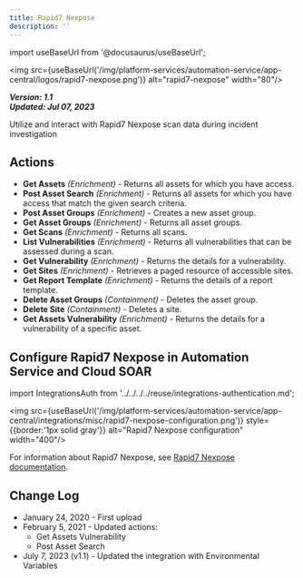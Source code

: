 ```yaml
---
title: Rapid7 Nexpose
description: ''
---
```

import useBaseUrl from '@docusaurus/useBaseUrl';

<img src={useBaseUrl('/img/platform-services/automation-service/app-central/logos/rapid7-nexpose.png')} alt="rapid7-nexpose" width="80"/>

***Version: 1.1  
Updated: Jul 07, 2023***

Utilize and interact with Rapid7 Nexpose scan data during incident investigation

## Actions

* **Get Assets** *(Enrichment)* - Returns all assets for which you have access.
* **Post Asset Search** *(Enrichment)* - Returns all assets for which you have access that match the given search criteria.
* **Post Asset Groups** *(Enrichment)* - Creates a new asset group.
* **Get Asset Groups** *(Enrichment)* - Returns all asset groups.
* **Get Scans** *(Enrichment)* - Returns all scans.
* **List Vulnerabilities** *(Enrichment)* - Returns all vulnerabilities that can be assessed during a scan.
* **Get Vulnerability** *(Enrichment)* - Returns the details for a vulnerability.
* **Get Sites** *(Enrichment)* - Retrieves a paged resource of accessible sites.
* **Get Report Template** *(Enrichment)* - Returns the details of a report template.
* **Delete Asset Groups** *(Containment)* - Deletes the asset group.
* **Delete Site** *(Containment)* - Deletes a site.
* **Get Assets Vulnerability** *(Enrichment)* - Returns the details for a vulnerability of a specific asset.

## Configure Rapid7 Nexpose in Automation Service and Cloud SOAR

import IntegrationsAuth from '../../../../reuse/integrations-authentication.md';

<IntegrationsAuth/>

<img src={useBaseUrl('/img/platform-services/automation-service/app-central/integrations/misc/rapid7-nexpose-configuration.png')} style={{border:'1px solid gray'}} alt="Rapid7 Nexpose configuration" width="400"/>

For information about Rapid7 Nexpose, see [Rapid7 Nexpose documentation](https://docs.rapid7.com/nexpose/).

## Change Log

* January 24, 2020 - First upload
* February 5, 2021 - Updated actions:
	+ Get Assets Vulnerability
	+ Post Asset Search
* July 7, 2023 (v1.1) - Updated the integration with Environmental Variables
